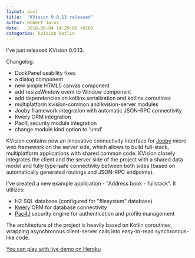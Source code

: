 ```yaml
---
layout: post
title:  "KVision 0.0.13 released"
author: Robert Jaros
date:   2018-06-04 14:29:00 +0100
categories: kvision kotlin
---
```


I've just released KVision 0.0.13.

Changelog:
- DockPanel usability fixes
- a dialog component
- new simple HTML5 canvas component
- add resizeWindow event to Window component
- add dependencies on kotlinx.serialization and kotlinx.coroutines
- multiplatform kvision-common and kvision-server modules
- Jooby framework integration with automatic JSON-RPC connectivity
- Kwery ORM integration
- Pac4j security module integration
- change module kind option to 'umd'

KVision contains now an innovative connectivity interface for [Jooby](https://jooby.org) micro web framework on the server side,
which allows to build full-stack, multiplatform applications with shared common code. KVision closely integrates the client and 
the server side of the project with a shared data model and fully type-safe connectivity between both sides (based on 
automatically generated routings and JSON-RPC endpoints).

I've created a new example application - "Address book - fullstack". It utilizes:

- H2 SQL database (configured for "filesystem" database)
- [Kwery](https://github.com/andrewoma/kwery) ORM for database connectivity
- [Pac4J](https://github.com/pac4j/pac4j) security engine for authentication and profile management

The architecture of the project is heavily based on Kotlin coroutines, wrapping asynchronous client-server calls into easy-to-read 
synchronous-like code.

[You can play with live demo on Heroku](https://kvision-address-book.herokuapp.com/)

